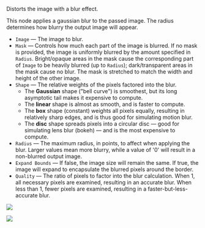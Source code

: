 Distorts the image with a blur effect.

This node applies a gaussian blur to the passed image.  The radius determines how blurry the output image will appear.

   - `Image` — The image to blur.
   - `Mask` — Controls how much each part of the image is blurred.  If no mask is provided, the image is uniformly blurred by the amount specified in `Radius`.  Bright/opaque areas in the mask cause the corresponding part of `Image` to be heavily blurred (up to `Radius`); dark/transparent areas in the mask cause no blur.  The mask is stretched to match the width and height of the other image.
   - `Shape` — The relative weights of the pixels factored into the blur.
      - The **Gaussian** shape ("bell curve") is smoothest, but its long asymptotic tail makes it expensive to compute.
      - The **linear** shape is almost as smooth, and is faster to compute.
      - The **box** shape (constant) weights all pixels equally, resulting in relatively sharp edges, and is thus good for simulating motion blur.
      - The **disc** shape spreads pixels into a circular disc — good for simulating lens blur (bokeh) — and is the most expensive to compute.
   - `Radius` — The maximum radius, in points, to affect when applying the blur.  Larger values mean more blurry, while a value of '0' will result in a non-blurred output image.
   - `Expand Bounds` — If false, the image size will remain the same.  If true, the image will expand to encapsulate the blurred pixels around the border.
   - `Quality` — The ratio of pixels to factor into the blur calculation.  When 1, all necessary pixels are examined, resulting in an accurate blur.  When less than 1, fewer pixels are examined, resulting in a faster-but-less-accurate blur.

![](mountains.png)

![](blur.png)
